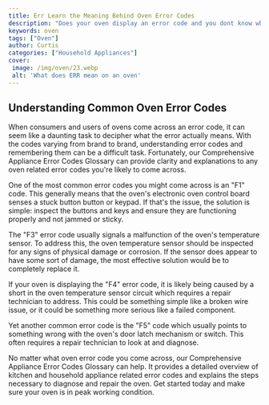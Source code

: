 ```yaml
---
title: Err Learn the Meaning Behind Oven Error Codes
description: "Does your oven display an error code and you dont know what it means Find out the significance of these codes and how to deal with them Get the answers you need to keep your oven running at its best"
keywords: oven
tags: ["Oven"]
author: Curtis
categories: ["Household Appliances"]
cover: 
 image: /img/oven/23.webp
 alt: 'What does ERR mean on an oven'
---
```

## Understanding Common Oven Error Codes

When consumers and users of ovens come across an error code, it can seem like a daunting task to decipher what the error actually means. With the codes varying from brand to brand, understanding error codes and remembering them can be a difficult task. Fortunately, our Comprehensive Appliance Error Codes Glossary can provide clarity and explanations to any oven related error codes you're likely to come across. 

One of the most common error codes you might come across is an "F1" code. This generally means that the oven's electronic oven control board senses a stuck button button or keypad. If that's the issue, the solution is simple: inspect the buttons and keys and ensure they are functioning properly and not jammed or sticky.

The "F3" error code usually signals a malfunction of the oven's temperature sensor. To address this, the oven temperature sensor should be inspected for any signs of physical damage or corrosion. If the sensor does appear to have some sort of damage, the most effective solution would be to completely replace it.

If your oven is displaying the "F4" error code, it is likely being caused by a short in the oven temperature sensor circuit which requires a repair technician to address. This could be something simple like a broken wire issue, or it could be something more serious like a failed component.

Yet another common error code is the "F5" code which usually points to something wrong with the oven's door latch mechanism or switch. This often requires a repair technician to look at and diagnose. 

No matter what oven error code you come across, our Comprehensive Appliance Error Codes Glossary can help. It provides a detailed overview of kitchen and household appliance related error codes and explains the steps necessary to diagnose and repair the oven. Get started today and make sure your oven is in peak working condition.
